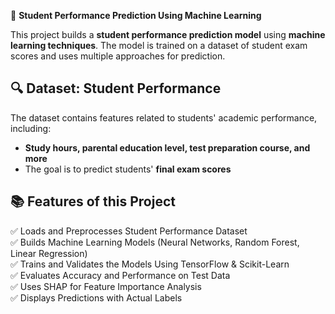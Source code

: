 🚀 **Student Performance Prediction Using Machine Learning**

This project builds a **student performance prediction model** using **machine learning techniques**. The model is trained on a dataset of student exam scores and uses multiple approaches for prediction.

## 🔍 Dataset: Student Performance
The dataset contains features related to students' academic performance, including:
- **Study hours, parental education level, test preparation course, and more**
- The goal is to predict students' **final exam scores**

## 📚 Features of this Project
✅ Loads and Preprocesses Student Performance Dataset  
✅ Builds Machine Learning Models (Neural Networks, Random Forest, Linear Regression)  
✅ Trains and Validates the Models Using TensorFlow & Scikit-Learn  
✅ Evaluates Accuracy and Performance on Test Data  
✅ Uses SHAP for Feature Importance Analysis  
✅ Displays Predictions with Actual Labels  
